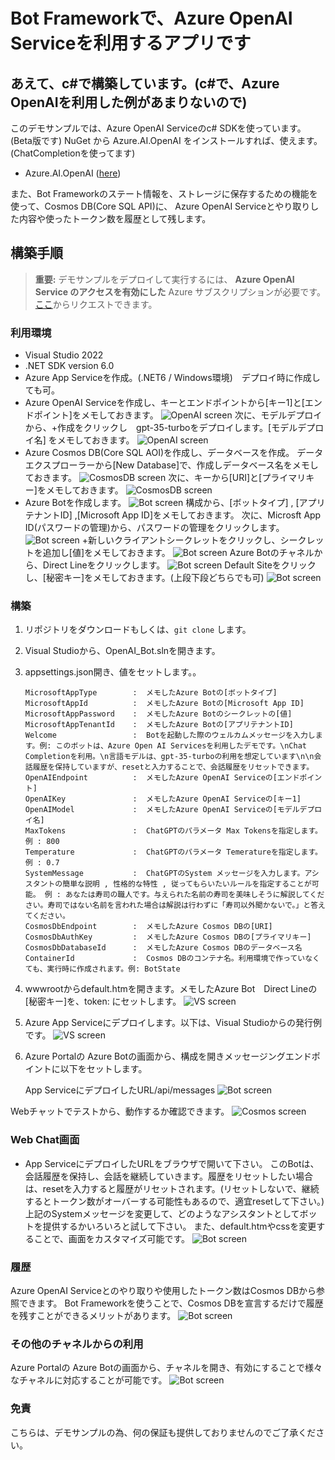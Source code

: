 # Bot Frameworkで、Azure OpenAI Serviceを利用するアプリです
## あえて、c#で構築しています。(c#で、Azure OpenAIを利用した例があまりないので)

このデモサンプルでは、Azure OpenAI Serviceのc# SDKを使っています。(Beta版です)
NuGet から Azure.AI.OpenAI をインストールすれば、使えます。
(ChatCompletionを使ってます)
- Azure.AI.OpenAI ([here](https://www.nuget.org/packages/Azure.AI.OpenAI/1.0.0-beta.5))

また、Bot Frameworkのステート情報を、ストレージに保存するための機能を使って、Cosmos DB(Core SQL API)に、
Azure OpenAI Serviceとやり取りした内容や使ったトークン数を履歴として残します。

## 構築手順

> **重要:** デモサンプルをデプロイして実行するには、 **Azure OpenAI Service のアクセスを有効にした** Azure サブスクリプションが必要です。[ここ](https://aka.ms/oaiapply)からリクエストできます。

### 利用環境
- Visual Studio 2022
- .NET SDK version 6.0
- Azure App Serviceを作成。(.NET6 / Windows環境)　デプロイ時に作成しても可。
- Azure OpenAI Serviceを作成し、キーとエンドポイントから[キー1]と[エンドポイント]をメモしておきます。
![OpenAI screen](OpenAI_Bot/docs/AOAI.jpg)
次に、モデルデプロイから、+作成をクリックし　gpt-35-turboをデプロイします。[モデルデプロイ名] をメモしておきます。
![OpenAI screen](OpenAI_Bot/docs/AOAI1.jpg)
- Azure Cosmos DB(Core SQL AOI)を作成し、データベースを作成。
データエクスプローラーから[New Database]で、作成しデータベース名をメモしておきます。
![CosmosDB screen](OpenAI_Bot/docs/cosmos1.jpg)
次に、キーから[URI]と[プライマリキー]をメモしておきます。
![CosmosDB screen](OpenAI_Bot/docs/cosmos2.jpg)
- Azure Botを作成します。
![Bot screen](OpenAI_Bot/docs/bot1.jpg)
構成から、[ボットタイプ] , [アプリテナントID] ,[Microsoft App ID]をメモしておきます。
次に、Microsft App ID(パスワードの管理)から、パスワードの管理をクリックします。
![Bot screen](OpenAI_Bot/docs/bot2.jpg)
+新しいクライアントシークレットをクリックし、シークレットを追加し[値]をメモしておきます。
![Bot screen](OpenAI_Bot/docs/bot3.jpg)
Azure Botのチャネルから、Direct Lineをクリックします。
![Bot screen](OpenAI_Bot/docs/bot6.jpg)
Default Siteをクリックし、[秘密キー]をメモしておきます。(上段下段どちらでも可)
![Bot screen](OpenAI_Bot/docs/bot7.jpg)


### 構築

1. リポジトリをダウンロードもしくは、`git clone` します。
1. Visual Studioから、OpenAI_Bot.slnを開きます。
1. appsettings.json開き、値をセットします。。
    ```
    MicrosoftAppType        :  メモしたAzure Botの[ボットタイプ] 
    MicrosoftAppId          :  メモしたAzure Botの[Microsoft App ID]
    MicrosoftAppPassword    :  メモしたAzure Botのシークレットの[値]
    MicrosoftAppTenantId    :  メモしたAzure Botの[アプリテナントID]
    Welcome                 :  Botを起動した際のウェルカムメッセージを入力します。例: このボットは、Azure Open AI Servicesを利用したデモです。\nChat Completionを利用。\n言語モデルは、gpt-35-turboの利用を想定しています\n\n会話履歴を保持していますが、resetと入力することで、会話履歴をリセットできます。
    OpenAIEndpoint          :  メモしたAzure OpenAI Serviceの[エンドポイント]
    OpenAIKey               :  メモしたAzure OpenAI Serviceの[キー1] 
    OpenAIModel             :  メモしたAzure OpenAI Serviceの[モデルデプロイ名] 
    MaxTokens               :  ChatGPTのパラメータ Max Tokensを指定します。例 : 800
    Temperature             :  ChatGPTのパラメータ Temeratureを指定します。例 : 0.7
    SystemMessage           :  ChatGPTのSystem メッセージを入力します。アシスタントの簡単な説明 , 性格的な特性 , 従ってもらいたいルールを指定することが可能。 例 : あなたは寿司の職人です。与えられた名前の寿司を美味しそうに解説してください。寿司ではない名前を言われた場合は解説は行わずに「寿司以外聞かないで。」と答えてください。
    CosmosDbEndpoint        :  メモしたAzure Cosmos DBの[URI]
    CosmosDbAuthKey         :  メモしたAzure Cosmos DBの[プライマリキー]
    CosmosDbDatabaseId      :  メモしたAzure Cosmos DBのデータベース名
    ContainerId             :  Cosmos DBのコンテナ名。利用環境で作っていなくても、実行時に作成されます。例: BotState
    ```
1. wwwrootからdefault.htmを開きます。メモしたAzure Bot　Direct Lineの[秘密キー]を、token: にセットします。
![VS screen](OpenAI_Bot/docs/vs1.jpg)
1. Azure App Serviceにデプロイします。以下は、Visual Studioからの発行例です。
![VS screen](OpenAI_Bot/docs/vs.jpg)
1. Azure Portalの Azure Botの画面から、構成を開きメッセージングエンドポイントに以下をセットします。
     
    App ServiceにデプロイしたURL/api/messages
    ![Bot screen](OpenAI_Bot/docs/bot5.jpg)

Webチャットでテストから、動作するか確認できます。
![Cosmos screen](OpenAI_Bot/docs/bot8.jpg)


### Web Chat画面

* App ServiceにデプロイしたURLをブラウザで開いて下さい。
このBotは、会話履歴を保持し、会話を継続していきます。履歴をリセットしたい場合は、resetを入力すると履歴がリセットされます。(リセットしないで、継続するとトークン数がオーバーする可能性もあるので、適宜resetして下さい。)
上記のSystemメッセージを変更して、どのようなアシスタントとしてボットを提供するかいろいろと試して下さい。
また、default.htmやcssを変更することで、画面をカスタマイズ可能です。
![Bot screen](OpenAI_Bot/docs/web.jpg)


### 履歴
Azure OpenAI Serviceとのやり取りや使用したトークン数はCosmos DBから参照できます。
Bot Frameworkを使うことで、Cosmos DBを宣言するだけで履歴を残すことができるメリットがあります。
![Bot screen](OpenAI_Bot/docs/cosmos3.jpg)

### その他のチャネルからの利用
Azure Portalの Azure Botの画面から、チャネルを開き、有効にすることで様々なチャネルに対応することが可能です。
![Bot screen](OpenAI_Bot/docs/ch.jpg)

### 免責
こちらは、デモサンプルの為、何の保証も提供しておりませんのでご了承ください。
